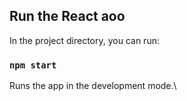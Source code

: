 ## Run the React aoo

In the project directory, you can run:

### `npm start`

Runs the app in the development mode.\
